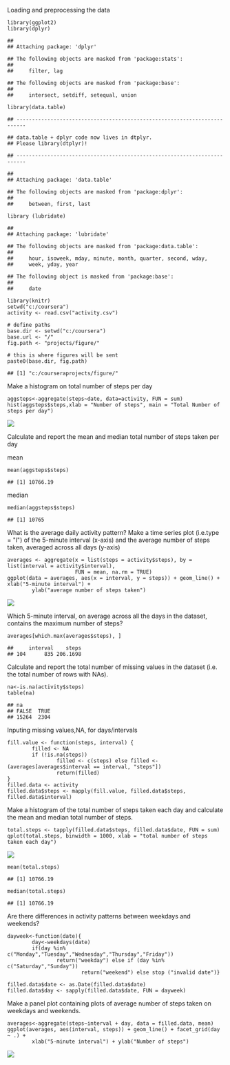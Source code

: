 Loading and preprocessing the data

    library(ggplot2)
    library(dplyr)

    ## 
    ## Attaching package: 'dplyr'

    ## The following objects are masked from 'package:stats':
    ## 
    ##     filter, lag

    ## The following objects are masked from 'package:base':
    ## 
    ##     intersect, setdiff, setequal, union

    library(data.table)

    ## -------------------------------------------------------------------------

    ## data.table + dplyr code now lives in dtplyr.
    ## Please library(dtplyr)!

    ## -------------------------------------------------------------------------

    ## 
    ## Attaching package: 'data.table'

    ## The following objects are masked from 'package:dplyr':
    ## 
    ##     between, first, last

    library (lubridate)

    ## 
    ## Attaching package: 'lubridate'

    ## The following objects are masked from 'package:data.table':
    ## 
    ##     hour, isoweek, mday, minute, month, quarter, second, wday,
    ##     week, yday, year

    ## The following object is masked from 'package:base':
    ## 
    ##     date

    library(knitr)
    setwd("c:/coursera")
    activity <- read.csv("activity.csv")

    # define paths
    base.dir <- setwd("c:/coursera")
    base.url <- "/"
    fig.path <- "projects/figure/"

    # this is where figures will be sent
    paste0(base.dir, fig.path)

    ## [1] "c:/courseraprojects/figure/"

Make a histogram on total number of steps per day

    aggsteps<-aggregate(steps~date, data=activity, FUN = sum)
    hist(aggsteps$steps,xlab = "Number of steps", main = "Total Number of steps per day")

![](PA1_template_files/figure-markdown_strict/unnamed-chunk-1-1.png)

Calculate and report the mean and median total number of steps taken per
day

mean

    mean(aggsteps$steps)

    ## [1] 10766.19

median

    median(aggsteps$steps)

    ## [1] 10765

What is the average daily activity pattern? Make a time series plot
(i.e.type = "l") of the 5-minute interval (x-axis) and the average
number of steps taken, averaged across all days (y-axis)

    averages <- aggregate(x = list(steps = activity$steps), by = list(interval = activity$interval), 
                          FUN = mean, na.rm = TRUE)
    ggplot(data = averages, aes(x = interval, y = steps)) + geom_line() + xlab("5-minute interval") + 
            ylab("average number of steps taken")

![](PA1_template_files/figure-markdown_strict/unnamed-chunk-4-1.png)

Which 5-minute interval, on average across all the days in the dataset,
contains the maximum number of steps?

    averages[which.max(averages$steps), ]

    ##     interval    steps
    ## 104      835 206.1698

Calculate and report the total number of missing values in the dataset
(i.e. the total number of rows with NAs).

    na<-is.na(activity$steps)
    table(na)

    ## na
    ## FALSE  TRUE 
    ## 15264  2304

Inputing missing values,NA, for days/intervals

    fill.value <- function(steps, interval) {
            filled <- NA
            if (!is.na(steps)) 
                    filled <- c(steps) else filled <- (averages[averages$interval == interval, "steps"])
                    return(filled)
    }
    filled.data <- activity
    filled.data$steps <- mapply(fill.value, filled.data$steps, filled.data$interval)

Make a histogram of the total number of steps taken each day and
calculate the mean and median total number of steps.

    total.steps <- tapply(filled.data$steps, filled.data$date, FUN = sum)
    qplot(total.steps, binwidth = 1000, xlab = "total number of steps taken each day")

![](PA1_template_files/figure-markdown_strict/unnamed-chunk-8-1.png)

    mean(total.steps)

    ## [1] 10766.19

    median(total.steps)

    ## [1] 10766.19

Are there differences in activity patterns between weekdays and
weekends?

    dayweek<-function(date){
            day<-weekdays(date)
            if(day %in% c("Monday","Tuesday","Wednesday","Thursday","Friday"))
                    return("weekday") else if (day %in% c("Saturday","Sunday"))
                            return("weekend") else stop ("invalid date")}
            
    filled.data$date <- as.Date(filled.data$date)
    filled.data$day <- sapply(filled.data$date, FUN = dayweek) 

Make a panel plot containing plots of average number of steps taken on
weekdays and weekends.

    averages<-aggregate(steps~interval + day, data = filled.data, mean)
    ggplot(averages, aes(interval, steps)) + geom_line() + facet_grid(day ~ .) + 
            xlab("5-minute interval") + ylab("Number of steps")

![](PA1_template_files/figure-markdown_strict/unnamed-chunk-10-1.png)

